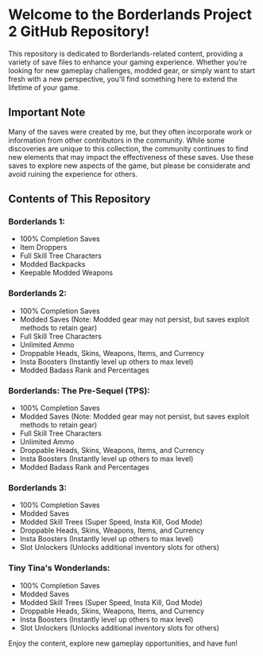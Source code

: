 # Welcome to the Borderlands Project 2 GitHub Repository!

This repository is dedicated to Borderlands-related content, providing a variety of save files to enhance your gaming experience. Whether you’re looking for new gameplay challenges, modded gear, or simply want to start fresh with a new perspective, you'll find something here to extend the lifetime of your game.

## Important Note
Many of the saves were created by me, but they often incorporate work or information from other contributors in the community. While some discoveries are unique to this collection, the community continues to find new elements that may impact the effectiveness of these saves. Use these saves to explore new aspects of the game, but please be considerate and avoid ruining the experience for others.

## Contents of This Repository

### Borderlands 1:
- 100% Completion Saves
- Item Droppers
- Full Skill Tree Characters
- Modded Backpacks
- Keepable Modded Weapons

### Borderlands 2:
- 100% Completion Saves
- Modded Saves (Note: Modded gear may not persist, but saves exploit methods to retain gear)
- Full Skill Tree Characters
- Unlimited Ammo
- Droppable Heads, Skins, Weapons, Items, and Currency
- Insta Boosters (Instantly level up others to max level)
- Modded Badass Rank and Percentages

### Borderlands: The Pre-Sequel (TPS):
- 100% Completion Saves
- Modded Saves (Note: Modded gear may not persist, but saves exploit methods to retain gear)
- Full Skill Tree Characters
- Unlimited Ammo
- Droppable Heads, Skins, Weapons, Items, and Currency
- Insta Boosters (Instantly level up others to max level)
- Modded Badass Rank and Percentages

### Borderlands 3:
- 100% Completion Saves
- Modded Saves
- Modded Skill Trees (Super Speed, Insta Kill, God Mode)
- Droppable Heads, Skins, Weapons, Items, and Currency
- Insta Boosters (Instantly level up others to max level)
- Slot Unlockers (Unlocks additional inventory slots for others)

### Tiny Tina's Wonderlands:
- 100% Completion Saves
- Modded Saves
- Modded Skill Trees (Super Speed, Insta Kill, God Mode)
- Droppable Heads, Skins, Weapons, Items, and Currency
- Insta Boosters (Instantly level up others to max level)
- Slot Unlockers (Unlocks additional inventory slots for others)

Enjoy the content, explore new gameplay opportunities, and have fun!
